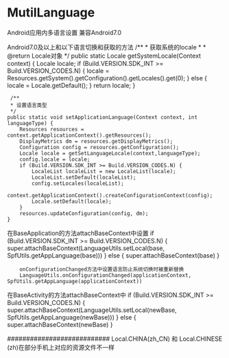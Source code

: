 # MutilLanguage
Android应用内多语言设置
兼容Android7.0

Android7.0及以上和以下语言切换和获取的方法
   /**
     * 获取系统的locale
     *
     * @return Locale对象
     */
    public static Locale getSystemLocale(Context context) {
        Locale locale;
        if (Build.VERSION.SDK_INT >= Build.VERSION_CODES.N) {
            locale =  Resources.getSystem().getConfiguration().getLocales().get(0);
        } else {
            locale = Locale.getDefault();
        }
        return locale;
    }
    
    
     /**
     * 设置语言类型
     */
    public static void setApplicationLanguage(Context context, int languageType) {
        Resources resources = context.getApplicationContext().getResources();
        DisplayMetrics dm = resources.getDisplayMetrics();
        Configuration config = resources.getConfiguration();
        Locale locale = getSetLanguageLocale(context,languageType);
        config.locale = locale;
        if (Build.VERSION.SDK_INT >= Build.VERSION_CODES.N) {
            LocaleList localeList = new LocaleList(locale);
            LocaleList.setDefault(localeList);
            config.setLocales(localeList);
            context.getApplicationContext().createConfigurationContext(config);
            Locale.setDefault(locale);
        }
        resources.updateConfiguration(config, dm);
    }

在BaseApplication的方法attachBaseContext中设置
       if (Build.VERSION.SDK_INT >= Build.VERSION_CODES.N) {
            super.attachBaseContext(LanguageUtils.setLocal(base, SpfUtils.getAppLanguage(base)))
        } else {
            super.attachBaseContext(base)
        }
        
        onConfigurationChanged方法中设置语言防止系统切换时被重新替换
        LanguageUtils.onConfigurationChanged(applicationContext, SpfUtils.getAppLanguage(applicationContext))
    


在BaseActivity的方法attachBaseContext中
       if (Build.VERSION.SDK_INT >= Build.VERSION_CODES.N) {
            super.attachBaseContext(LanguageUtils.setLocal(newBase, SpfUtils.getAppLanguage(newBase)))
        } else {
            super.attachBaseContext(newBase)
        }
        
        
        
###########################
Local.CHINA(zh_CN) 和 Local.CHINESE (zh)在部分手机上对应的资源文件不一样

